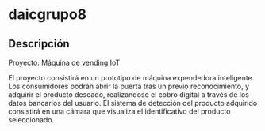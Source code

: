 # daicgrupo8

## Descripción
Proyecto: Máquina de vending IoT

El proyecto consistirá en un prototipo de máquina expendedora inteligente. Los consumidores podrán abrir la puerta tras un previo reconocimiento, y adquirir el producto deseado, realizandose el cobro digital a través de los datos bancarios del usuario. El sistema de detección del producto adquirido consistirá en una cámara que visualiza el identificativo del producto seleccionado.    


